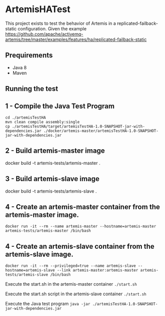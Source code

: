 # ArtemisHATest
This project exists to test the behavior of Artemis in a replicated-failback-static
configuration.  Given the example
https://github.com/apache/activemq-artemis/tree/master/examples/features/ha/replicated-failback-static
## Prequirements
* Java 8
* Maven 

## Running the test
## 1 - Compile the Java Test Program
```
cd ./artemisTestHA
mvn clean compile assembly:single
cp ./artemisTestHA/target/artemisTestHA-1.0-SNAPSHOT-jar-with-dependencies.jar ./docker/artemis-master/artemisTestHA-1.0-SNAPSHOT-jar-with-dependencies.jar
```  

## 2 - Build artemis-master image
docker build -t artemis-tests/artemis-master .

## 3 - Build artemis-slave image
docker build -t artemis-tests/artemis-slave .

## 4 - Create an artemis-master container from the artemis-master image.
`docker run -it --rm --name artemis-master --hostname=artemis-master artemis-tests/artemis-master /bin/bash`

## 4 - Create an artemis-slave container from the artemis-slave image.
`docker run -it --rm --privileged=true --name artemis-slave --hostname=artemis-slave --link artemis-master:artemis-master artemis-tests/artemis-slave /bin/bash`

Execute the start.sh in the artemis-master container
`./start.sh`

Execute the start.sh script in the artemis-slave container
`./start.sh`

Execute the Java test program
`java -jar ./artemisTestHA-1.0-SNAPSHOT-jar-with-dependencies.jar`
